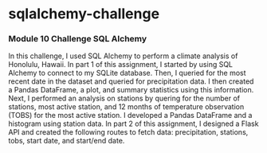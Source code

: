 # sqlalchemy-challenge
### Module 10 Challenge SQL Alchemy

In this challenge, I used SQL Alchemy to perform a climate analysis of Honolulu, Hawaii. In part 1 of this assignment, I started by using SQL Alchemy to connect to my SQLite database. Then, I queried for the most recent date in the dataset and queried for precipitation data. I then created a Pandas DataFrame, a plot, and summary statistics using this information. Next, I performed an analysis on stations by quering for the number of stations, most active station, and 12 months of temperature observation (TOBS) for the most active station. I developed a Pandas DataFrame and a histogram using station data. In part 2 of this assignment, I designed a Flask API and created the following routes to fetch data: precipitation, stations, tobs, start date, and start/end date. 
